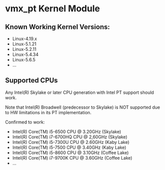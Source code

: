 # vmx_pt Kernel Module

## Known Working Kernel Versions:

* Linux-4.19.x
* Linux-5.1.21
* Linux-5.2.11
* Linux-5.4.34
* Linux-5.6.5
* ...

## Supported CPUs

Any Intel(R) Skylake or later CPU generation with Intel PT support should work.

Note that Intel(R) Broadwell (predecessor to Skylake) is NOT supported due to
HW limitations in its PT implementation.

Confirmed to work:

* Intel(R) Core(TM) i5-6500   CPU @ 3.20GHz (Skylake)
* Intel(R) Core(TM) i7-6700HQ CPU @ 2,60GHz (Skylake)
* Intel(R) Core(TM) i5-7300U  CPU @ 2.60GHz (Kaby Lake)
* Intel(R) Core(TM) i5-7500   CPU @ 3.40GHz (Kaby Lake)
* Intel(R) Core(TM) i5-8600   CPU @ 3.10GHz (Coffee Lake)
* Intel(R) Core(TM) i7-9700K  CPU @ 3.60GHz (Coffee Lake)
* ...

